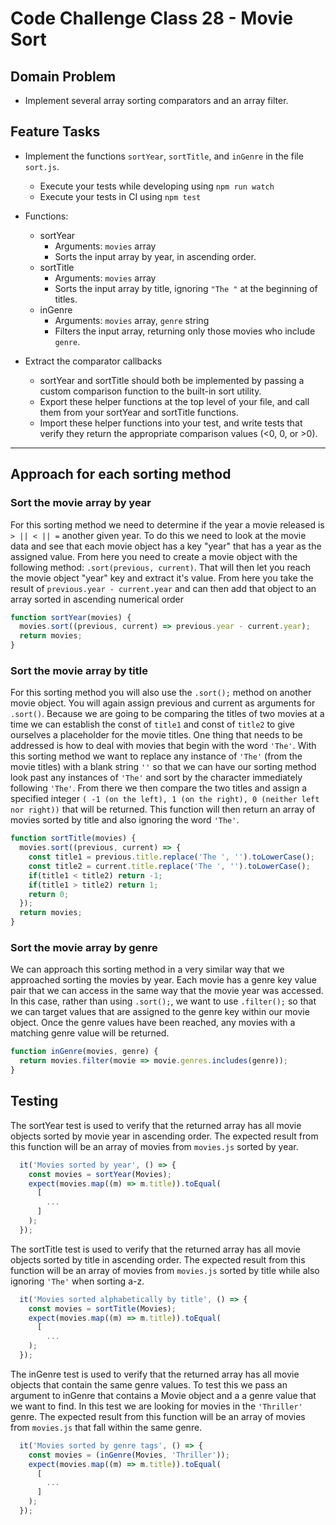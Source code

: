 # Code Challenge Class 28 - Movie Sort

## Domain Problem

- Implement several array sorting comparators and an array filter.

## Feature Tasks

- Implement the functions `sortYear`, `sortTitle`, and `inGenre` in the file `sort.js`.

  - Execute your tests while developing using `npm run watch`
  - Execute your tests in CI using `npm test`

- Functions:
  - sortYear
    - Arguments: `movies` array
    - Sorts the input array by year, in ascending order.
  - sortTitle
    - Arguments: `movies` array
    - Sorts the input array by title, ignoring `"The "` at the beginning of titles.
  - inGenre
    - Arguments: `movies` array, `genre` string
    - Filters the input array, returning only those movies who include `genre`.

- Extract the comparator callbacks
  - sortYear and sortTitle should both be implemented by passing a custom comparison function to the built-in sort utility.
  - Export these helper functions at the top level of your file, and call them from your sortYear and sortTitle functions.
  - Import these helper functions into your test, and write tests that verify they return the appropriate comparison values (<0, 0, or >0).
  
---

## Approach for each sorting method

### **Sort the movie array by year**

For this sorting method we need to determine if the year a movie released is `> || < || =` another given year. To do this we need to look at the movie data and see that each movie object has a key "year" that has a year as the assigned value. From here you need to create a movie object with the following method: `.sort(previous, current)`. That will then let you reach the movie object "year" key and extract it's value. From here you take the result of `previous.year - current.year` and can then add that object to an array sorted in ascending numerical order

```js
function sortYear(movies) {
  movies.sort((previous, current) => previous.year - current.year);
  return movies;
}
```

### **Sort the movie array by title**

For this sorting method you will also use the `.sort();` method on another movie object. You will again assign previous and current as arguments for `.sort()`. Because we are going to be comparing the titles of two movies at a time we can establish the const of `title1` and const of `title2` to give ourselves a placeholder for the movie titles. One thing that needs to be addressed is how to deal with movies that begin with the word `'The'`. With this sorting method we want to replace any instance of `'The'` (from the movie titles) with a blank string `''` so that we can have our sorting method look past any instances of `'The'` and sort by the character immediately following `'The'`. From there we then compare the two titles and assign a specified integer `( -1 (on the left), 1 (on the right), 0 (neither left nor right))` that will be returned. This function will then return an array of movies sorted by title and also ignoring the word `'The'`.

```js
function sortTitle(movies) {
  movies.sort((previous, current) => {
    const title1 = previous.title.replace('The ', '').toLowerCase();
    const title2 = current.title.replace('The ', '').toLowerCase();
    if(title1 < title2) return -1;
    if(title1 > title2) return 1;
    return 0;
  });
  return movies;
}
```

### **Sort the movie array by genre**

We can approach this sorting method in a very similar way that we approached sorting the movies by year. Each movie has a genre key value pair that we can access in the same way that the movie year was accessed. In this case, rather than using `.sort();`, we want to use `.filter();` so that we can target values that are assigned to the genre key within our movie object. Once the genre values have been reached, any movies with a matching genre value will be returned.

```js
function inGenre(movies, genre) {
  return movies.filter(movie => movie.genres.includes(genre));
}
```

## Testing

The sortYear test is used to verify that the returned array has all movie objects sorted by movie year in ascending order. The expected result from this function will be an array of movies from `movies.js` sorted by year.

```js
  it('Movies sorted by year', () => {
    const movies = sortYear(Movies);
    expect(movies.map((m) => m.title)).toEqual(
      [
        ...
      ]
    );
  });

```
The sortTitle test is used to verify that the returned array has all movie objects sorted by title in ascending order. The expected result from this function will be an array of movies from `movies.js` sorted by title while also ignoring `'The'` when sorting a-z.

```js
  it('Movies sorted alphabetically by title', () => {
    const movies = sortTitle(Movies);
    expect(movies.map((m) => m.title)).toEqual(
      [
        ...
    );
  });
```

The inGenre test is used to verify that the returned array has all movie objects that contain the same genre values. To test this we pass an argument to inGenre that contains a Movie object and a a genre value that we want to find. In this test we are looking for movies in the `'Thriller'` genre. The expected result from this function will be an array of movies from `movies.js` that fall within the same genre.

```js
  it('Movies sorted by genre tags', () => {
    const movies = (inGenre(Movies, 'Thriller'));
    expect(movies.map((m) => m.title)).toEqual(
      [
        ...
      ]
    );
  });
```
